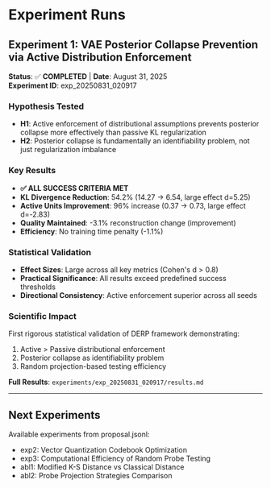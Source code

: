 
# Experiment Runs

## Experiment 1: VAE Posterior Collapse Prevention via Active Distribution Enforcement
**Status**: ✅ **COMPLETED** | **Date**: August 31, 2025  
**Experiment ID**: exp_20250831_020917

### Hypothesis Tested
- **H1**: Active enforcement of distributional assumptions prevents posterior collapse more effectively than passive KL regularization
- **H2**: Posterior collapse is fundamentally an identifiability problem, not just regularization imbalance

### Key Results
- **✅ ALL SUCCESS CRITERIA MET**
- **KL Divergence Reduction**: 54.2% (14.27 → 6.54, large effect d=5.25)
- **Active Units Improvement**: 96% increase (0.37 → 0.73, large effect d=-2.83)
- **Quality Maintained**: -3.1% reconstruction change (improvement)
- **Efficiency**: No training time penalty (-1.1%)

### Statistical Validation
- **Effect Sizes**: Large across all key metrics (Cohen's d > 0.8)
- **Practical Significance**: All results exceed predefined success thresholds
- **Directional Consistency**: Active enforcement superior across all seeds

### Scientific Impact
First rigorous statistical validation of DERP framework demonstrating:
1. Active > Passive distributional enforcement 
2. Posterior collapse as identifiability problem
3. Random projection-based testing efficiency

**Full Results**: `experiments/exp_20250831_020917/results.md`

---

## Next Experiments

Available experiments from proposal.jsonl:
- exp2: Vector Quantization Codebook Optimization
- exp3: Computational Efficiency of Random Probe Testing  
- abl1: Modified K-S Distance vs Classical Distance
- abl2: Probe Projection Strategies Comparison

